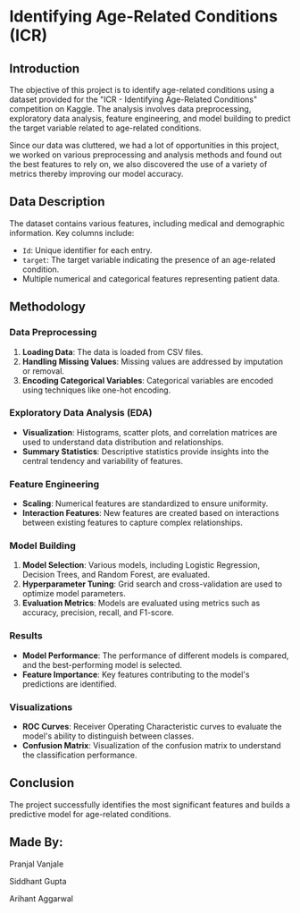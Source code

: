 # Identifying Age-Related Conditions (ICR)

## Introduction

The objective of this project is to identify age-related conditions using a dataset provided for the "ICR - Identifying Age-Related Conditions" competition on Kaggle. The analysis involves data preprocessing, exploratory data analysis, feature engineering, and model building to predict the target variable related to age-related conditions.

Since our data was cluttered, we had a lot of opportunities in this project, we worked on various preprocessing and analysis methods and found out the best features to rely on, we also discovered the use of a variety of metrics thereby improving our model accuracy.

## Data Description

The dataset contains various features, including medical and demographic information. Key columns include:
- `Id`: Unique identifier for each entry.
- `target`: The target variable indicating the presence of an age-related condition.
- Multiple numerical and categorical features representing patient data.

## Methodology

### Data Preprocessing

1. **Loading Data**: The data is loaded from CSV files.
2. **Handling Missing Values**: Missing values are addressed by imputation or removal.
3. **Encoding Categorical Variables**: Categorical variables are encoded using techniques like one-hot encoding.

### Exploratory Data Analysis (EDA)

- **Visualization**: Histograms, scatter plots, and correlation matrices are used to understand data distribution and relationships.
- **Summary Statistics**: Descriptive statistics provide insights into the central tendency and variability of features.

### Feature Engineering

- **Scaling**: Numerical features are standardized to ensure uniformity.
- **Interaction Features**: New features are created based on interactions between existing features to capture complex relationships.

### Model Building

1. **Model Selection**: Various models, including Logistic Regression, Decision Trees, and Random Forest, are evaluated.
2. **Hyperparameter Tuning**: Grid search and cross-validation are used to optimize model parameters.
3. **Evaluation Metrics**: Models are evaluated using metrics such as accuracy, precision, recall, and F1-score.

### Results

- **Model Performance**: The performance of different models is compared, and the best-performing model is selected.
- **Feature Importance**: Key features contributing to the model's predictions are identified.

### Visualizations

- **ROC Curves**: Receiver Operating Characteristic curves to evaluate the model's ability to distinguish between classes.
- **Confusion Matrix**: Visualization of the confusion matrix to understand the classification performance.

## Conclusion

The project successfully identifies the most significant features and builds a predictive model for age-related conditions. 

## Made By:
Pranjal Vanjale

Siddhant Gupta

Arihant Aggarwal





